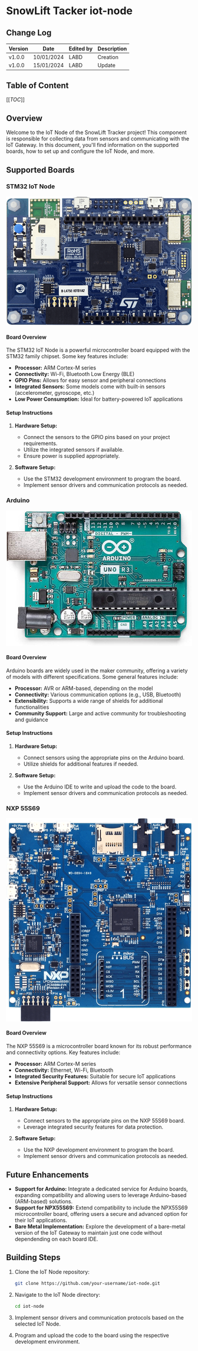 # SnowLift Tacker iot-node

## Change Log
| Version|    Date    | Edited by          | Description |
| :---   |   :----:   | :----              | :---         | 
| v1.0.0 | 10/01/2024 | LABD               | Creation |
| v1.0.0 | 15/01/2024 | LABD               | Update |

## Table of Content

[[_TOC_]]

## Overview

Welcome to the IoT Node of the SnowLift Tracker project! This component is responsible for collecting data from sensors and communicating with the IoT Gateway. In this document, you'll find information on the supported boards, how to set up and configure the IoT Node, and more.

## Supported Boards

### STM32 IoT Node
![](image/STM32L475-DiscoveryKit-IoT-Node.png)
#### Board Overview

The STM32 IoT Node is a powerful microcontroller board equipped with the STM32 family chipset. Some key features include:

- **Processor:** ARM Cortex-M series
- **Connectivity:** Wi-Fi, Bluetooth Low Energy (BLE)
- **GPIO Pins:** Allows for easy sensor and peripheral connections
- **Integrated Sensors:** Some models come with built-in sensors (accelerometer, gyroscope, etc.)
- **Low Power Consumption:** Ideal for battery-powered IoT applications

#### Setup Instructions

1. **Hardware Setup:**
   - Connect the sensors to the GPIO pins based on your project requirements.
   - Utilize the integrated sensors if available.
   - Ensure power is supplied appropriately.

2. **Software Setup:**
   - Use the STM32 development environment to program the board.
   - Implement sensor drivers and communication protocols as needed.

### Arduino
![](image/Arduino_uno.jpg)
#### Board Overview

Arduino boards are widely used in the maker community, offering a variety of models with different specifications. Some general features include:

- **Processor:** AVR or ARM-based, depending on the model
- **Connectivity:** Various communication options (e.g., USB, Bluetooth)
- **Extensibility:** Supports a wide range of shields for additional functionalities
- **Community Support:** Large and active community for troubleshooting and guidance

#### Setup Instructions

1. **Hardware Setup:**
   - Connect sensors using the appropriate pins on the Arduino board.
   - Utilize shields for additional features if needed.

2. **Software Setup:**
   - Use the Arduino IDE to write and upload the code to the board.
   - Implement sensor drivers and communication protocols as needed.

### NXP 55S69
![](image/NXP_55S69.png)
#### Board Overview

The NXP 55S69 is a microcontroller board known for its robust performance and connectivity options. Key features include:

- **Processor:** ARM Cortex-M series
- **Connectivity:** Ethernet, Wi-Fi, Bluetooth
- **Integrated Security Features:** Suitable for secure IoT applications
- **Extensive Peripheral Support:** Allows for versatile sensor connections

#### Setup Instructions

1. **Hardware Setup:**
   - Connect sensors to the appropriate pins on the NXP 55S69 board.
   - Leverage integrated security features for data protection.

2. **Software Setup:**
   - Use the NXP development environment to program the board.
   - Implement sensor drivers and communication protocols as needed.

## Future Enhancements
- **Support for Arduino:** Integrate a dedicated service for Arduino boards, expanding compatibility and allowing users to leverage Arduino-based (ARM-based) solutions.
- **Support for NPX55S69:** Extend compatibility to include the NPX55S69 microcontroller board, offering users a secure and advanced option for their IoT applications.
- **Bare Metal Implementation:** Explore the development of a bare-metal version of the IoT Gateway to maintain just one code without dependending on each board IDE.


## Building Steps

1. Clone the IoT Node repository:

   ```bash
   git clone https://github.com/your-username/iot-node.git
   ```

2. Navigate to the IoT Node directory:

   ```bash
   cd iot-node
   ```

3. Implement sensor drivers and communication protocols based on the selected IoT Node.

4. Program and upload the code to the board using the respective development environment.
